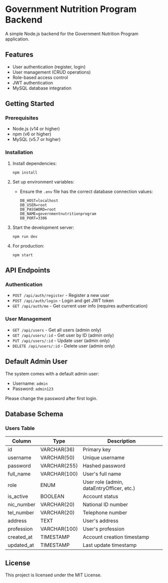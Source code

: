 # Government Nutrition Program Backend

A simple Node.js backend for the Government Nutrition Program application.

## Features

- User authentication (register, login)
- User management (CRUD operations)
- Role-based access control
- JWT authentication
- MySQL database integration

## Getting Started

### Prerequisites

- Node.js (v14 or higher)
- npm (v6 or higher)
- MySQL (v5.7 or higher)

### Installation

1. Install dependencies:
   ```
   npm install
   ```

2. Set up environment variables:
   - Ensure the `.env` file has the correct database connection values:
     ```
     DB_HOST=localhost
     DB_USER=root
     DB_PASSWORD=root
     DB_NAME=governmentnutritionprogram
     DB_PORT=3306
     ```

3. Start the development server:
   ```
   npm run dev
   ```

4. For production:
   ```
   npm start
   ```

## API Endpoints

### Authentication

- `POST /api/auth/register` - Register a new user
- `POST /api/auth/login` - Login and get JWT token
- `GET /api/auth/me` - Get current user info (requires authentication)

### User Management

- `GET /api/users` - Get all users (admin only)
- `GET /api/users/:id` - Get user by ID (admin only)
- `PUT /api/users/:id` - Update user (admin only)
- `DELETE /api/users/:id` - Delete user (admin only)

## Default Admin User

The system comes with a default admin user:

- Username: `admin`
- Password: `admin123`

Please change the password after first login.

## Database Schema

### Users Table

| Column       | Type         | Description                                |
|--------------|--------------|-------------------------------------------|
| id           | VARCHAR(36)  | Primary key                               |
| username     | VARCHAR(50)  | Unique username                           |
| password     | VARCHAR(255) | Hashed password                           |
| full_name    | VARCHAR(100) | User's full name                          |
| role         | ENUM         | User role (admin, dataEntryOfficer, etc.) |
| is_active    | BOOLEAN      | Account status                            |
| nic_number   | VARCHAR(20)  | National ID number                        |
| tel_number   | VARCHAR(20)  | Telephone number                          |
| address      | TEXT         | User's address                            |
| profession   | VARCHAR(100) | User's profession                         |
| created_at   | TIMESTAMP    | Account creation timestamp                |
| updated_at   | TIMESTAMP    | Last update timestamp                     |

## License

This project is licensed under the MIT License.
